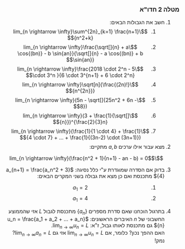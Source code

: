 <style>
    html {
        direction: rtl;
    }
    eqn, table, .katex {
        direction: ltr;
    }
</style>

### מטלה 2 חדו"א
1. חשב את הגבולות הבאים:  
    1. $$\lim_{n \rightarrow \infty}\sum^{2n}_{k=1} \frac{n+1}{n^2+k}$$
    1. $$\lim_{n \rightarrow \infty}\frac{\sqrt[]{n} + a \cos{(bn)} - b \sin{an}}{\sqrt[]{n} - a \cos{(bn)} + b \sin{an}}$$
    1. $$\lim_{n \rightarrow \infty}\frac{2018 \cdot 2^n - 5 \cdot 3^n }{6 \cdot 3^{n+1} + 6 \cdot 2^n}$$
    1. $$\lim_{n \rightarrow \infty}\sqrt[n]{\frac{(2n)!}{n^{2n}}}$$
    1. $$\lim_{n \rightarrow \infty}(5n - \sqrt[]{25n^2 + 6n - 8})$$
    1. $$\lim_{n \rightarrow \infty}(3 + \frac{1}{\sqrt[]{n}})^{\frac{2}{3}n}$$
    1. $$\lim_{n \rightarrow \infty}(\frac{1}{1 \cdot 4} + \frac{1}{4 \cdot 7} + ... + \frac{1}{(3n-2) \cdot (3n+1)})$$
2. מצא עבור אילו ערכים $a, b$ מתקיים:  

$$\lim_{n \rightarrow \infty}(\frac{n^2 + 1}{n+1} - an - b) = 0$$

3. בדוק אם הסדרה שמוגדרת ע"י כלל נסיגה: $a_{n+1} = \frac{a_n^2 + 3}{4}$ מתכנסת ואם כן מצא את גבולה בשני המקרים הבאים:
    1. $$a_1= 2$$
    1. $$a_1= 4$$

4. בתרגול הוכחנו שאם סדרת מספרים $\{a_n\}$ מתכנסת לגבול $L$ אזי שהממוצע החשבוני של $n$ האיברים הראשונים: $u_n = \frac{a_1 + a_2 + ... + a_n}{n}$ גם מתכנסת לאותו גבול, ז"א: $\lim_{n \rightarrow \infty}u_n = L$.  
האם ההפך נכון? כלומר, אם $\lim_{n \rightarrow \infty}u_n = L$ אזי גם $\lim_{n \rightarrow \infty}a_n = L$? נמק!